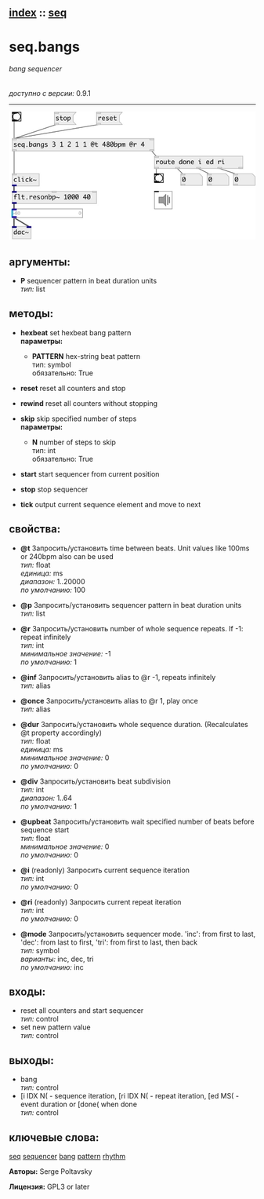 [index](index.html) :: [seq](category_seq.html)
---

# seq.bangs

###### bang sequencer

*доступно с версии:* 0.9.1

---




[![example](../examples/img/seq.bangs.jpg)](../examples/pd/seq.bangs.pd)



## аргументы:

* **P**
sequencer pattern in beat duration units<br>
_тип:_ list<br>



## методы:

* **hexbeat**
set hexbeat bang pattern<br>
  __параметры:__
  - **PATTERN** hex-string beat pattern<br>
    тип: symbol <br>
    обязательно: True <br>

* **reset**
reset all counters and stop<br>

* **rewind**
reset all counters without stopping<br>

* **skip**
skip specified number of steps<br>
  __параметры:__
  - **N** number of steps to skip<br>
    тип: int <br>
    обязательно: True <br>

* **start**
start sequencer from current position<br>

* **stop**
stop sequencer<br>

* **tick**
output current sequence element and move to next<br>




## свойства:

* **@t** 
Запросить/установить time between beats. Unit values like 100ms or 240bpm also can be used<br>
_тип:_ float<br>
_единица:_ ms<br>
_диапазон:_ 1..20000<br>
_по умолчанию:_ 100<br>

* **@p** 
Запросить/установить sequencer pattern in beat duration units<br>
_тип:_ list<br>

* **@r** 
Запросить/установить number of whole sequence repeats. If -1: repeat infinitely<br>
_тип:_ int<br>
_минимальное значение:_ -1<br>
_по умолчанию:_ 1<br>

* **@inf** 
Запросить/установить alias to @r -1, repeats infinitely<br>
_тип:_ alias<br>

* **@once** 
Запросить/установить alias to @r 1, play once<br>
_тип:_ alias<br>

* **@dur** 
Запросить/установить whole sequence duration. (Recalculates @t property accordingly)<br>
_тип:_ float<br>
_единица:_ ms<br>
_минимальное значение:_ 0<br>
_по умолчанию:_ 0<br>

* **@div** 
Запросить/установить beat subdivision<br>
_тип:_ int<br>
_диапазон:_ 1..64<br>
_по умолчанию:_ 1<br>

* **@upbeat** 
Запросить/установить wait specified number of beats before sequence start<br>
_тип:_ float<br>
_минимальное значение:_ 0<br>
_по умолчанию:_ 0<br>

* **@i** (readonly)
Запросить current sequence iteration<br>
_тип:_ int<br>
_по умолчанию:_ 0<br>

* **@ri** (readonly)
Запросить current repeat iteration<br>
_тип:_ int<br>
_по умолчанию:_ 0<br>

* **@mode** 
Запросить/установить sequencer mode. &#39;inc&#39;: from first to last, &#39;dec&#39;: from last to first, &#39;tri&#39;:
from first to last, then back<br>
_тип:_ symbol<br>
_варианты:_ inc, dec, tri<br>
_по умолчанию:_ inc<br>



## входы:

* reset all counters and start sequencer<br>
_тип:_ control
* set new pattern value<br>
_тип:_ control



## выходы:

* bang<br>
_тип:_ control
* [i IDX N( - sequence iteration, [ri IDX N( - repeat iteration, [ed MS( - event duration or [done( when done<br>
_тип:_ control



## ключевые слова:

[seq](keywords/seq.html)
[sequencer](keywords/sequencer.html)
[bang](keywords/bang.html)
[pattern](keywords/pattern.html)
[rhythm](keywords/rhythm.html)






**Авторы:** Serge Poltavsky




**Лицензия:** GPL3 or later





